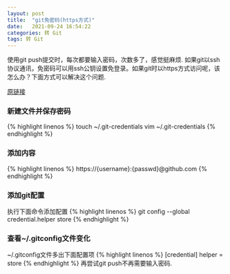 ```yaml
---
layout: post
title:  "git免密码(https方式)"
date:   2021-09-24 16:54:22
categories: 转 Git
tags: 转 Git
---
```


使用git push提交时，每次都要输入密码，次数多了，感觉挺麻烦. 如果git以ssh协议通讯，免密码可以用ssh公钥设置免登录。如果git时以https方式访问呢，该怎么办？下面方式可以解决这个问题.

[原链接](http://yongqing.is-programmer.com/posts/80371.html)

### 新建文件并保存密码
{% highlight linenos %}
touch ~/.git-credentials
vim ~/.git-credentials
{% endhighlight %}
### 添加内容
{% highlight linenos %}
https://{username}:{passwd}@github.com
{% endhighlight %}
### 添加git配置
执行下面命令添加配置
{% highlight linenos %}
git config --global credential.helper store
{% endhighlight %}
### 查看~/.gitconfig文件变化
~/.gitconfig文件多出下面配置项
{% highlight linenos %}
[credential]
    helper = store
{% endhighlight %}
再尝试git push不再需要输入密码.